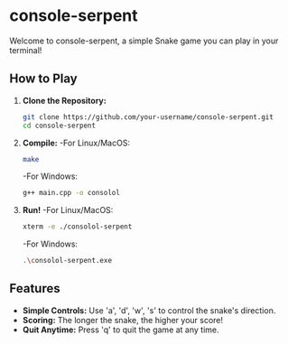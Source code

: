 # console-serpent
Welcome to console-serpent, a simple Snake game you can play in your terminal!


## How to Play

1. **Clone the Repository:**
   ```bash
   git clone https://github.com/your-username/console-serpent.git
   cd console-serpent
   ```
   
2. **Compile:**
   -For Linux/MacOS:
   ```bash
   make
   ````
   -For Windows:
   ```bash
   g++ main.cpp -o consolol
   ```

3. **Run!**
   -For Linux/MacOS:
   ```bash
   xterm -e ./consolol-serpent
   ```
   -For Windows:
   ```bash
   .\consolol-serpent.exe
   ```

## Features

- **Simple Controls:** Use 'a', 'd', 'w', 's' to control the snake's direction.
- **Scoring:** The longer the snake, the higher your score!
- **Quit Anytime:** Press 'q' to quit the game at any time.

     
